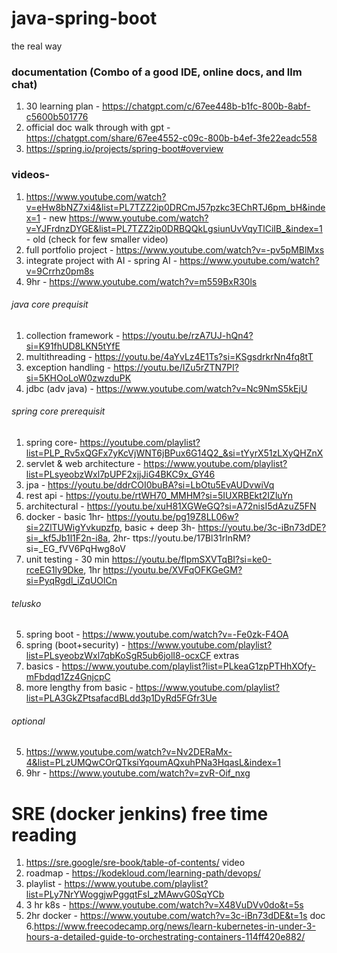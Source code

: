 # java-spring-boot
the real way

### documentation (Combo of a good IDE, online docs, and llm chat)
1. 30 learning plan - https://chatgpt.com/c/67ee448b-b1fc-800b-8abf-c5600b501776
2. official doc walk through with gpt - https://chatgpt.com/share/67ee4552-c09c-800b-b4ef-3fe22eadc558
3. https://spring.io/projects/spring-boot#overview

### videos-
1. https://www.youtube.com/watch?v=eHw8bNZ7xi4&list=PL7TZZ2ip0DRCmJ57pzkc3EChRTJ6pm_bH&index=1 - new
   https://www.youtube.com/watch?v=YJFrdnzDYGE&list=PL7TZZ2ip0DRBQQkLgsiunUvVqyTlCiIB_&index=1 - old (check for few smaller video)
2. full portfolio project - https://www.youtube.com/watch?v=-pv5pMBlMxs
3. integrate project with AI - spring AI - https://www.youtube.com/watch?v=9Crrhz0pm8s
4. 9hr - https://www.youtube.com/watch?v=m559BxR30ls

###### java core prequisit
1. collection framework - https://youtu.be/rzA7UJ-hQn4?si=K91fhUD8LKN5tYfE
2. multithreading - https://youtu.be/4aYvLz4E1Ts?si=KSgsdrkrNn4fq8tT
3. exception handling - https://youtu.be/IZu5rZTN7PI?si=5KHOoLoW0zwzduPK
4. jdbc (adv java) - https://www.youtube.com/watch?v=Nc9NmS5kEjU
###### spring core prerequisit
1. spring core- https://youtube.com/playlist?list=PLP_Rv5xQGFx7yKcVjWNT6jBPux6G14Q2_&si=tYyrX51zLXyQHZnX
2. servlet & web architecture - https://www.youtube.com/playlist?list=PLsyeobzWxl7pUPF2xjjJiG4BKC9x_GY46
3. jpa - https://youtu.be/ddrCOI0buBA?si=LbOtu5EvAUDvwiVq
4. rest api - https://youtu.be/rtWH70_MMHM?si=5IUXRBEkt2IZluYn
5. architectural - https://youtu.be/xuH81XGWeGQ?si=A72nisI5dAzuZ5FN
6. docker - basic 1hr- https://youtu.be/pg19Z8LL06w?si=2ZlTUWigYvkupzfp, basic + deep 3h- https://youtu.be/3c-iBn73dDE?si=_kf5Jb1l1F2n-i8a, 2hr- ttps://youtu.be/17Bl31rlnRM?si=_EG_fVV6PqHwg8oV
7. unit testing - 30 min https://youtu.be/flpmSXVTqBI?si=ke0-rceEG1ly9Dke, 1hr https://youtu.be/XVFqOFKGeGM?si=PyqRgdl_iZqUOlCn

###### telusko
5. spring boot - https://www.youtube.com/watch?v=-Fe0zk-F4OA
6. spring (boot+security) - https://www.youtube.com/playlist?list=PLsyeobzWxl7qbKoSgR5ub6jolI8-ocxCF
extras
3. basics - https://www.youtube.com/playlist?list=PLkeaG1zpPTHhXOfy-mFbdqd1Zz4GnjcpC
4. more lengthy from basic - https://www.youtube.com/playlist?list=PLA3GkZPtsafacdBLdd3p1DyRd5FGfr3Ue
###### optional
5. https://www.youtube.com/watch?v=Nv2DERaMx-4&list=PLzUMQwCOrQTksiYqoumAQxuhPNa3HqasL&index=1
6. 9hr - https://www.youtube.com/watch?v=zvR-Oif_nxg

# SRE (docker jenkins) free time reading
1. https://sre.google/sre-book/table-of-contents/
video
2. roadmap - https://kodekloud.com/learning-path/devops/
3. playlist - https://www.youtube.com/playlist?list=PLy7NrYWoggjwPggqtFsI_zMAwvG0SqYCb
4. 3 hr k8s - https://www.youtube.com/watch?v=X48VuDVv0do&t=5s
5. 2hr docker - https://www.youtube.com/watch?v=3c-iBn73dDE&t=1s
doc
6.https://www.freecodecamp.org/news/learn-kubernetes-in-under-3-hours-a-detailed-guide-to-orchestrating-containers-114ff420e882/
